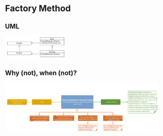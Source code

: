 # Factory Method
## UML
<img src=FactoryMethodUML.png width=40% height=40%>

## Why (not), when (not)?
![Factory Method](https://raw.githubusercontent.com/NiekBeijloos/Design-Patterns/master/Creational/1.%20Factory%20Method/FactoryMethod.svg?raw=true)
